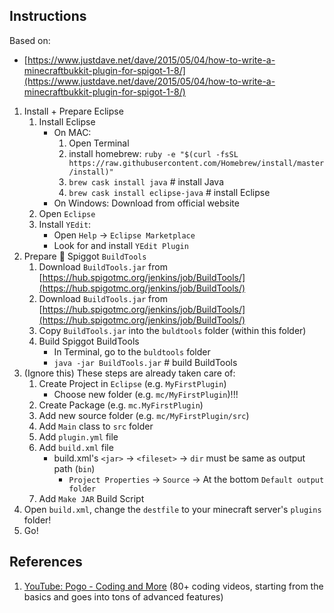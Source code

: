 
## Instructions

Based on: 
* [https://www.justdave.net/dave/2015/05/04/how-to-write-a-minecraftbukkit-plugin-for-spigot-1-8/](https://www.justdave.net/dave/2015/05/04/how-to-write-a-minecraftbukkit-plugin-for-spigot-1-8/)

1. Install + Prepare Eclipse
    1. Install Eclipse
        * On MAC:
            1. Open Terminal
            1. install homebrew: `ruby -e "$(curl -fsSL https://raw.githubusercontent.com/Homebrew/install/master/install)"`
            1. `brew cask install java` # install Java
            1. `brew cask install eclipse-java` # install Eclipse
        * On Windows: Download from official website
    1. Open `Eclipse`
    1. Install `YEdit`:
        * Open `Help` -> `Eclipse Marketplace`
        * Look for and install `YEdit Plugin`
1. Prepare 🚰 Spiggot `BuildTools`
    1. Download `BuildTools.jar` from [https://hub.spigotmc.org/jenkins/job/BuildTools/](https://hub.spigotmc.org/jenkins/job/BuildTools/)
    1. Download `BuildTools.jar` from [https://hub.spigotmc.org/jenkins/job/BuildTools/](https://hub.spigotmc.org/jenkins/job/BuildTools/)
    1. Copy `BuildTools.jar` into the `buldtools` folder (within this folder)
    1. Build Spiggot BuildTools
        * In Terminal, go to the `buldtools` folder
        * `java -jar BuildTools.jar` # build BuildTools
1. (Ignore this) These steps are already taken care of:
    1. Create Project in `Eclipse` (e.g. `MyFirstPlugin`)
        * Choose new folder (e.g. `mc/MyFirstPlugin`)!!!
    1. Create Package (e.g. `mc.MyFirstPlugin`)
    1. Add new source folder (e.g. `mc/MyFirstPlugin/src`) 
    1. Add `Main` class to `src` folder
    1. Add `plugin.yml` file
    1. Add `build.xml` file
        * build.xml's `<jar>` -> `<fileset>` -> `dir` must be same as output path (`bin`)
            * `Project Properties` -> `Source` -> At the bottom `Default output folder`
    1. Add `Make JAR` Build Script
1. Open `build.xml`, change the `destfile` to your minecraft server's `plugins` folder!
1. Go!


## References

1. [YouTube: Pogo - Coding and More](https://www.youtube.com/watch?v=bVySbfryiMM&list=PLAF3anQEEkzREsHA8yZzVhc3_GHcPnqxR) (80+ coding videos, starting from the basics and goes into tons of advanced features)

